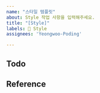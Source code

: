 ```yaml
---
name: "스타일 템플릿"
about: Style 작업 사항을 입력해주세요.
title: "[Style]"
labels: 🎨 Style
assignees: 'Yeongwoo-Poding'

---
```


## Todo

## Reference
